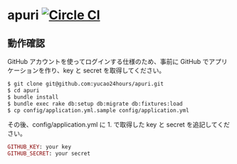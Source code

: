 # apuri [![Circle CI](https://circleci.com/gh/yucao24hours/apuri/tree/master.svg?style=svg)](https://circleci.com/gh/yucao24hours/apuri/tree/master)

## 動作確認

GitHub アカウントを使ってログインする仕様のため、事前に GitHub でアプリケーションを作り、key と secret を取得してください。

```sh
$ git clone git@github.com:yucao24hours/apuri.git
$ cd apuri
$ bundle install
$ bundle exec rake db:setup db:migrate db:fixtures:load
$ cp config/application.yml.sample config/application.yml
```

その後、config/application.yml に 1. で取得した key と secret を追記してください。

```ruby
GITHUB_KEY: your key
GITHUB_SECRET: your secret
```
